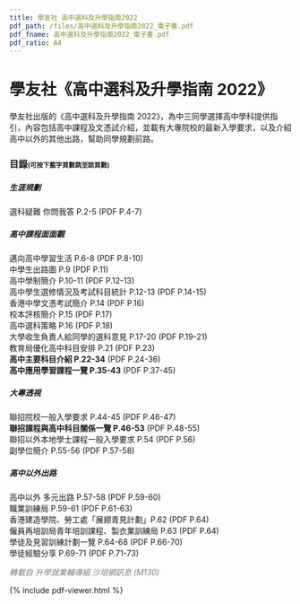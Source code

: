 ```yaml
---
title: 學友社 高中選科及升學指南2022
pdf_path: /files/高中選科及升學指南2022_電子書.pdf
pdf_fname: 高中選科及升學指南2022_電子書.pdf
pdf_ratio: A4
---
```


# 學友社《高中選科及升學指南 2022》

學友社出版的《高中選科及升學指南 2022》，為中三同學選擇高中學科提供指引，內容包括高中課程及文憑試介紹，並載有大專院校的最新入學要求，以及介紹高中以外的其他出路，幫助同學規劃前路。<br/>

<div class="w3-panel w3-pale-blue w3-leftbar w3-border-blue" id="pdf-table-of-contents">
<div class="pad-1rem"></div>
<h3 class="no-top-pad">目錄<span style="font-size:0.7em">(可按下藍字頁數跳至該頁數)</span></h3>
<p>  
<h5>生涯規劃</h5>
選科疑難 你問我答 P.2-5 <span class="pdf-page-num">(PDF P.<a class="pdf-goto-page" id="pdf-to-4">4</a>-<a class="pdf-goto-page" id="pdf-to-7">7</a>)</span>  <br/>

<h5>高中課程面面觀</h5>
邁向高中學習生活 P.6-8 <span class="pdf-page-num">(PDF P.<a class="pdf-goto-page" id="pdf-to-8">8</a>-<a class="pdf-goto-page" id="pdf-to-10">10</a>)</span>  <br/>
中學生出路圖 P.9 <span class="pdf-page-num">(PDF P.<a class="pdf-goto-page" id="pdf-to-11">11</a>)</span>  <br/>
高中學制簡介 P.10-11 <span class="pdf-page-num">(PDF P.<a class="pdf-goto-page" id="pdf-to-12">12</a>-<a class="pdf-goto-page" id="pdf-to-13">13</a>)</span>  <br/>
高中學生選修情況及考試科目統計 P.12-13 <span class="pdf-page-num">(PDF P.<a class="pdf-goto-page" id="pdf-to-14">14</a>-<a class="pdf-goto-page" id="pdf-to-15">15</a>)</span>  <br/>
香港中學文憑考試簡介 P.14 <span class="pdf-page-num">(PDF P.<a class="pdf-goto-page" id="pdf-to-16">16</a>)</span>  <br/>
校本評核簡介 P.15 <span class="pdf-page-num">(PDF P.<a class="pdf-goto-page" id="pdf-to-17">17</a>)</span>  <br/>
高中選科策略 P.16 <span class="pdf-page-num">(PDF P.<a class="pdf-goto-page" id="pdf-to-18">18</a>)</span>  <br/>
大學收生負責人給同學的選科意見 P.17-20 <span class="pdf-page-num">(PDF P.<a class="pdf-goto-page" id="pdf-to-19">19</a>-<a class="pdf-goto-page" id="pdf-to-21">21</a>)</span>  <br/>
教育局優化高中科目安排 P.21 <span class="pdf-page-num">(PDF P.<a class="pdf-goto-page" id="pdf-to-23">23</a>)</span>  <br/>
<strong>高中主要科目介紹 P.22-34</strong>  <span class="pdf-page-num">(PDF P.<a class="pdf-goto-page" id="pdf-to-24">24</a>-<a class="pdf-goto-page" id="pdf-to-36">36</a>)</span>  <br/>
<strong>高中應用學習課程一覽 P.35-43</strong>  <span class="pdf-page-num">(PDF P.<a class="pdf-goto-page" id="pdf-to-37">37</a>-<a class="pdf-goto-page" id="pdf-to-45">45</a>)</span>  <br/>
<h5>大專透視</h5>
聯招院校一般入學要求 P.44-45 <span class="pdf-page-num">(PDF P.<a class="pdf-goto-page" id="pdf-to-46">46</a>-<a class="pdf-goto-page" id="pdf-to-47">47</a>)</span>  <br/>
<strong>聯招課程與高中科目關係一覽 P.46-53</strong>  <span class="pdf-page-num">(PDF P.<a class="pdf-goto-page" id="pdf-to-48">48</a>-<a class="pdf-goto-page" id="pdf-to-55">55</a>)</span>  <br/>
聯招以外本地學士課程一般入學要求 P.54 <span class="pdf-page-num">(PDF P.<a class="pdf-goto-page" id="pdf-to-56">56</a>)</span>  <br/>
副學位簡介 P.55-56 <span class="pdf-page-num">(PDF P.<a class="pdf-goto-page" id="pdf-to-57">57</a>-<a class="pdf-goto-page" id="pdf-to-58">58</a>)</span>  <br/>
<h5>高中以外出路</h5>
高中以外 多元出路 P.57-58 <span class="pdf-page-num">(PDF P.<a class="pdf-goto-page" id="pdf-to-59">59</a>-<a class="pdf-goto-page" id="pdf-to-60">60</a>)</span>  <br/>
職業訓練局 P.59-61 <span class="pdf-page-num">(PDF P.<a class="pdf-goto-page" id="pdf-to-61">61</a>-<a class="pdf-goto-page" id="pdf-to-63">63</a>)</span>  <br/>
香港建造學院、勞工處「展翅青見計劃」P.62 <span class="pdf-page-num">(PDF P.<a class="pdf-goto-page" id="pdf-to-64">64</a>)</span>  <br/>
僱員再培訓局青年培訓課程、製衣業訓練局 P.63 <span class="pdf-page-num">(PDF P.<a class="pdf-goto-page" id="pdf-to-64">64</a>)</span>  <br/>
學徒及見習訓練計劃一覽 P.64-68 <span class="pdf-page-num">(PDF P.<a class="pdf-goto-page" id="pdf-to-66">66</a>-<a class="pdf-goto-page" id="pdf-to-70">70</a>)</span>  <br/>
學徒經驗分享 P.69-71 <span class="pdf-page-num">(PDF P.<a class="pdf-goto-page" id="pdf-to-71">71</a>-<a class="pdf-goto-page" id="pdf-to-73">73</a>)</span>  <br/>
</p>
<p style="color:gray;font-style:italic;">轉載自 升學就業輔導組 沙培網訊息 (M130)</p>
</div>
{% include pdf-viewer.html %}
